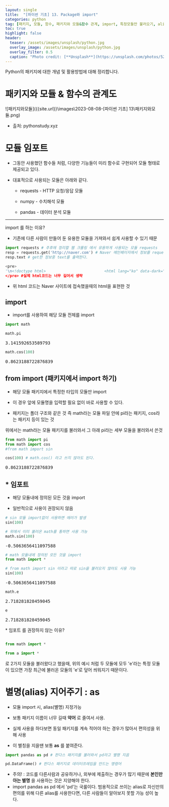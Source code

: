 ```yaml
---
layout: single
title:  "[파이썬 기초] 13. Package와 import"
categories: python
tag: [패키지, 모듈, 함수, 패키지와 모듈&함수 관계, import, 특정모듈만 불러오기, alias, 별명, 별명 지어주기]
toc: true
highlight: false
header:
  teaser: /assets/images/unsplash/python.jpg
  overlay_image: /assets/images/unsplash/python.jpg
  overlay_filter: 0.5
  caption: "Photo credit: [**Unsplash**](https://unsplash.com/photos/52jRtc2S_VE)"
---
```


Python의 패키지에 대한 개념 및 활용방법에 대해 정리합니다.

<head>
  <style>
    table.dataframe {
      white-space: normal;
      width: 100%;
      height: 240px;
      display: block;
      overflow: auto;
      font-family: Arial, sans-serif;
      font-size: 0.9rem;
      line-height: 20px;
      text-align: center;
      border: 0px !important;
    }

    table.dataframe th {
      text-align: center;
      font-weight: bold;
      padding: 8px;
    }
    
    table.dataframe td {
      text-align: center;
      padding: 8px;
    }
    
    table.dataframe tr:hover {
      background: #b8d1f3; 
    }
    
    .output_prompt {
      overflow: auto;
      font-size: 0.9rem;
      line-height: 1.45;
      border-radius: 0.3rem;
      -webkit-overflow-scrolling: touch;
      padding: 0.8rem;
      margin-top: 0;
      margin-bottom: 15px;
      font: 1rem Consolas, "Liberation Mono", Menlo, Courier, monospace;
      color: $code-text-color;
      border: solid 1px $border-color;
      border-radius: 0.3rem;
      word-break: normal;
      white-space: pre;
    }

  .dataframe tbody tr th:only-of-type {
      vertical-align: middle;
  }

  .dataframe tbody tr th {
      vertical-align: top;
  }

  .dataframe thead th {
      text-align: center !important;
      padding: 8px;
  }

  .page__content p {
      margin: 0 0 0px !important;
  }

  .page__content p > strong {
    font-size: 0.8rem !important;
  }

  </style>
</head>


# 패키지와 모듈 & 함수의 관계도

![패키지와모듈]({{site.url}}\images\2023-08-08-[파이썬 기초] 13\패키지와모듈.png)

- 출처: pythonstudy.xyz

# 모듈 임포트

 + 그동안 사용했던 함수들 처럼, 다양한 기능들이 미리 함수로 구현되어 모듈 형태로 제공되고 있다.

 + 대표적으로 사용되는 모듈은 아래와 같다.



     + requests - HTTP 요청/응답 모듈
    
     + numpy - 수치해석 모듈 
    
     + pandas - 데이터 분석 모듈

---

import 를 하는 이유?

+ 기존에 다른 사람이 만들어 둔 유용한 모듈을 가져와서 쉽게 사용할 수 있기 때문

```python
import requests # 추후에 정리할 웹 크롤링 에서 유용하게 사용되는 모듈 requests
resp = requests.get('http://naver.com') # Naver 메인페이지에서 정보를 request하여 get한다.
resp.text # get한 정보중 text를 출력한다.
```

```python
<pre>
'\n<!doctype html>                          <html lang="ko" data-dark="false"> <head> <meta charset="utf-8"> <title>NAVER</title> <meta http-equiv="X-UA-Compatible" content="IE=edge"> <meta name="viewport" content="width=1190"> <meta name="apple-mobile-web-app-title" content="NAVER"/> <meta name="robots" content="index,nofollow"/> <meta name="description" content="네이버 메인에서 다양한 정보와 유용한 컨텐츠를 만나 보세요"/> <meta property="og:title" content="네이버"> <meta property="og:url" content="https://www.naver.com/"> <meta property="og:image" content="https://s.pstatic.net/static/www/mobile/edit/2016/0705/mobile_212852414260.png"> <meta property="og:description" content="네이버 메인에서 다양한 정보와 유용한 컨텐츠를 만나 보세요"/> <meta name="twitter:card" content="summary"> <meta name="twitter:title" content=""> <meta name="twitter:url" content="https://www.naver.com/"> <meta name="twitter:image" content="https://s.pstatic.net/static/www/mobile/edit/2016/0705/mobile_212852414260.png"> <meta name="twitter:description" content="네이버 메인에서 다양한 정보와 유용한 컨텐츠를 만나 보세요"/>  <link rel="stylesheet" href="https://pm.pstatic.net/dist/css/nmain.20210601a.css"> <link rel="stylesheet" href="https://ssl.pstatic.net/sstatic/search/pc/css/sp_autocomplete_210318.css"> <link rel="shortcut icon" type="image/x-icon" href="/favicon.ico?1"/>  <link rel="apple-touch-icon" sizes="114x114" href="https://s.pstatic.net/static/www/u/2014/0328/mma_204243574.png"/> <link rel="apple-touch-icon" href="https://s.pstatic.net/static/www/u/2014/0328/mma_20432863.png"/> 
</pre> #실제 html코드는 너무 길어서 생략
```

- 위 html 코드는 Naver 사이트에 접속했을때의 html을 표현한 것


## import 

 - import를 사용하여 해당 모듈 전체를 import

```python
import math
```


```python
math.pi
```

<pre>
3.141592653589793
</pre>

```python
math.cos(100)
```

<pre>
0.8623188722876839
</pre>
## from import (패키지에서 import 하기)

 - 해당 모듈 패키지에서 특정한 타입의 모듈만 import

 - 이 경우 앞에 모듈명을 입력할 필요 없이 바로 사용할 수 있다.

 - 패키지는 폴더 구조와 같은 것 즉 math라는 모듈 파일 안에 pi라는 패키지, cos라는 패키지 등이 있는 것

 

위에서는 math라는 모듈 패키지를 불러와서 그 아래 pi라는 세부 모듈을 불러와서 쓴것



```python
from math import pi
from math import cos
#from math import sin
```


```python
cos(100) # math.cos() 라고 쓰지 않아도 된다.
```

<pre>
0.8623188722876839
</pre>
## \* 임포트

 - 해당 모듈내에 정의된 모든 것을 import

 - 일반적으로 사용이 권장되지 않음



```python
# sin 모듈 import없이 사용하면 에러가 발생
sin(100)
```


```python
# 위에서 이미 불러온 math를 통하면 사용 가능
math.sin(100)
```

<pre>
-0.5063656411097588
</pre>

```python
# math 모듈내에 정의된 모든 것을 import
from math import *
```


```python
# from math import sin 이라고 따로 sin을 불러오지 않아도 사용 가능
sin(100)
```

<pre>
-0.5063656411097588
</pre>

```python
math.e
```

<pre>
2.718281828459045
</pre>

```python
e
```

<pre>
2.718281828459045
</pre>
\* 임포트 를 권장하지 않는 이유?



```python

from math import *

from a import *

```

로 2가지 모듈을 불러왔다고 했을때, 위의 예시 처럼 두 모듈에 모두 'e'라는 특정 모듈이 있으면 가장 최근에 불러온 모듈의 'e'로 덮어 씌워지기 때문이다.


# 별명(alias) 지어주기 : as 

 - 모듈 import 시, alias(별명) 지정가능

 - 보통 패키지 이름이 너무 길때 **약어** 로 줄여서 사용. 

 - 실제 사용을 하다보면 동일 패키지를 계속 적어야 하는 경우가 많아서 편의성을 위해 사용

 - 이 별칭을 지을땐 보통 **as** 를 붙여준다.

```python
import pandas as pd # 판다스 패키지를 불러와서 pd라고 별명 지음
```


```python
pd.DataFrame() # 판다스 패키지로 데이터프레임을 만드는 명령어
```

- 주의! : 코드를 다른사람과 공유하거나, 외부에 제출하는 경우가 많기 때문에 **본인만 아는 별명** 을 사용하는 것은 지양해야 한다.
- import pandas as pd 에서 'pd'는 국룰이다. 범용적으로 쓰이는 alias로 자신만의 편의를 위해 다른 alias를 사용한다면, 다른 사람들이 알아보지 못할 가능 성이 높다.

